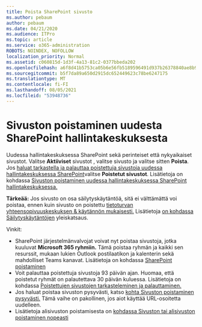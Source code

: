 ```yaml
---
title: Poista SharePoint sivusto
ms.author: pebaum
author: pebaum
ms.date: 04/21/2020
ms.audience: ITPro
ms.topic: article
ms.service: o365-administration
ROBOTS: NOINDEX, NOFOLLOW
localization_priority: Normal
ms.assetid: c060815d-1d3f-4a13-81c2-0377bbeda202
ms.openlocfilehash: a6f8d41b5753ca05b6e56fb5189596491d937b26378840ae8b9cbc8d74afb042
ms.sourcegitcommit: b5f7da89a650d2915dc652449623c78be6247175
ms.translationtype: MT
ms.contentlocale: fi-FI
ms.lasthandoff: 08/05/2021
ms.locfileid: "53948736"
---
```

# <a name="delete-a-site-from-the-new-sharepoint-admin-center"></a>Sivuston poistaminen uudesta SharePoint hallintakeskuksesta

Uudessa hallintakeskuksessa SharePoint sekä perinteiset että nykyaikaiset sivustot. Valitse **Aktiiviset** sivustot , valitse sivusto ja valitse sitten **Poista**. Jos [haluat tarkastella ja palauttaa poistettuja sivustoja uudessa hallintakeskuksessa SharePoint](https://docs.microsoft.com/sharepoint/view-and-restore-deleted-sites-in-new-admin-center)valitse **Poistetut sivustot**. Lisätietoja on kohdassa [Sivuston poistaminen uudessa hallintakeskuksessa SharePoint hallintakeskuksessa.](https://docs.microsoft.com/sharepoint/delete-site-collection#delete-a-site-in-the-new-sharepoint-admin-center)

**Tärkeää:** Jos sivusto on osa säilytyskäytäntöä, sitä ei välttämättä voi poistaa, ennen kuin sivusto on poistettu [tietoturvan yhteensopivuuskeskuksen &amp; käytännön mukaisesti.](https://protection.office.com/?rfr=AdminCenter#/homepage) Lisätietoja [on kohdassa Säilytyskäytäntöjen](https://docs.microsoft.com/microsoft-365/compliance/retention-policies) yleiskatsaus. 

Vinkit:
- SharePoint järjestelmänvalvojat voivat nyt poistaa sivustoja, jotka kuuluvat **Microsoft 365 ryhmiin.** Tämä poistaa ryhmän ja kaikki sen resurssit, mukaan lukien Outlook postilaatikon ja kalenterin sekä mahdolliset Teams kanavat. Lisätietoja on kohdassa [SharePoint poistaminen](https://docs.microsoft.com/sharepoint/manage-sites-in-new-admin-center#delete-a-site)
- Voit palauttaa poistettuja sivustoja 93 päivän ajan. Huomaa, että poistetut ryhmät on palautettava 30 päivän kuluessa. Lisätietoja on kohdassa [Poistettujen sivustojen tarkasteleminen ja palauttaminen.](https://docs.microsoft.com/sharepoint/view-and-restore-deleted-sites-in-new-admin-center)
- Jos haluat poistaa sivuston pysyvästi, katso [kohta Sivuston poistaminen pysyvästi.](https://docs.microsoft.com/sharepoint/delete-site-collection#permanently-delete-a-site) Tämä vaihe on pakollinen, jos aiot käyttää URL-osoitetta uudelleen. 
- Lisätietoja alisivuston poistamisesta on [kohdassa Sivuston tai alisivuston poistaminen nopeasti](https://support.office.com/article/Delete-a-SharePoint-site-or-subsite-bc37b743-0cef-475e-9a8c-8fc4d40179fb#__bkmkshortcut)
